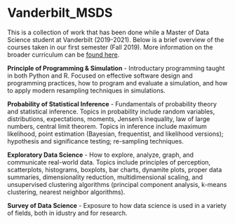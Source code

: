 # Vanderbilt_MSDS
This is a collection of work that has been done while a Master of Data Science student at Vanderbilt (2019-2021). Below is a brief overview of the courses taken in our first semester (Fall 2019). More information on the broader curriculum can be [found here](https://www.vanderbilt.edu/datascience/academics/msprogram/curriculum/).

**Principle of Programming & Simulation** - Introductary programming taught in both Python and R. Focused on effective software design and programming practices, how to program and evaluate a simulation, and how to apply modern resampling techniques in simulations.

**Probability of Statistical Inference** - Fundamentals of probability theory and statistical inference. Topics in probability include random variables, distributions, expectations, moments, Jensen’s inequality, law of large numbers, central limit theorem. Topics in inference include maximum likelihood, point estimation (Bayesian, frequentist, and likelihood versions); hypothesis and significance testing; re-sampling techniques.

**Exploratory Data Science** - How to explore, analyze, graph, and communicate real-world data. Topics include principles of perception, scatterplots, histograms, boxplots, bar charts, dynamite plots, proper data summaries, dimensionality reduction, multidimensional scaling, and unsupervised clustering algorithms (principal component analysis, k-means clustering, nearest neighbor algorithms).

**Survey of Data Science** - Exposure to how data science is used in a variety of fields, both in idustry and for research.
